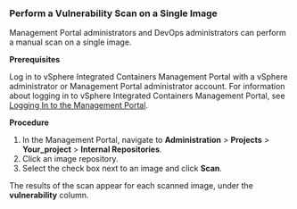 ### Perform a Vulnerability Scan on a Single Image

Management Portal administrators and DevOps administrators can perform a manual scan on a single image.

**Prerequisites**

Log in to vSphere Integrated Containers Management Portal with a vSphere administrator or Management Portal administrator account. For information about logging in to vSphere Integrated Containers Management Portal, see [Logging In to the Management Portal](logging_in_mp.md).

**Procedure**

1. In the Management Portal, navigate to **Administration** > **Projects** > **Your_project** > **Internal Repositories**.
2. Click an image repository.
3. Select the check box next to an image and click **Scan**.

The results of the scan appear for each scanned image, under the **vulnerability** column.